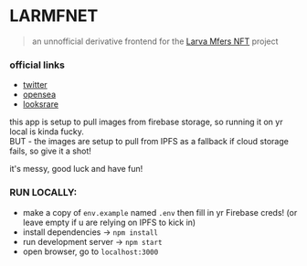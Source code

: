 # LARMFNET

> an unnofficial derivative frontend for the [Larva Mfers NFT](https://etherscan.io/address/0xafe2c381c385cbbcbb570d8b39b36449be6b35c4) project

### official links
- [twitter](https://twitter.com/LarvaMfers)
- [opensea](https://opensea.io/collection/larvamfers)
- [looksrare](https://looksrare.org/collections/0xafe2C381C385cBBCBb570D8b39b36449BE6B35c4)

this app is setup to pull images from firebase storage, so running it on yr local is kinda fucky.  
BUT - the images are setup to pull from IPFS as a fallback if cloud storage fails, so give it a shot!

it's messy, good luck and have fun!

### RUN LOCALLY:
- make a copy of `env.example` named `.env` then fill in yr Firebase creds! (or leave empty if u are relying on IPFS to kick in)
- install dependencies -> `npm install`
- run development server -> `npm start`
- open browser, go to `localhost:3000`
